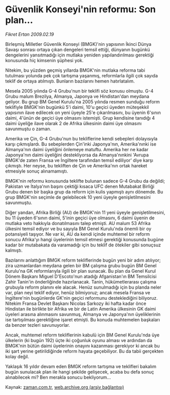 # Güvenlik Konseyi'nin reformu: Son plan...

*Fikret Ertan 2009.02.19*

<tr><td class="metin" colspan="2" style="padding-top: 20px; padding-left: 5px; padding-right: 10px;">Birleşmiş Milletler Güvenlik Konseyi (BMGK)'nin yapısının İkinci Dünya Savaşı sonrası ortaya çıkan dengeleri temsil ettiği, dünyanın bugünkü dengelerini yansıtmadığı için mutlaka yeniden yapılandırılması gerektiği konusunda hiç kimsenin şüphesi yok.</td></tr><tr><td class="metin" colspan="2" style="padding-top: 20px; padding-left: 5px; padding-right: 10px;"><p> Nitekim, bu yüzden geçmiş yıllarda BMGK'nin mutlaka reforma tabi tutulması yolunda pek çok tartışma yaşanmış, reformlarla ilgili çok sayıda teklif de ortaya atılmıştı. Bunların bazılarını hemen hatırlatalım.
<p> Mesela 2005 yılında G-4 Grubu'nun bir teklifi söz konusu olmuştu. G-4 Grubu malum Brezilya, Almanya, Japonya ve Hindistan'dan meydana geliyor. Bu grup BM Genel Kurulu'na 2005 yılında resmen sunduğu reform teklifiyle BMGK'nin bugünkü 5'i daimi, 10'u geçici üyeden müteşekkil yapısının ilave edilecek on yeni üyeyle 25'e çıkarılmasını, bu üyenin 6'sının daimi, 4'ünün de geçici üye olmasını istemişti. Grup kendisine tanıdığı 4 daimi üyeliğe ilave olarak 2 de Afrika ülkesinin daimi üye olmasını savunmuştu o zaman. 
<p> Amerika ve Çin, G-4 Grubu'nun bu tekliflerine kendi sebepleri dolayısıyla karşı çıkmışlardı. Bu sebeplerden Çin'inki Japonya'nın, Amerika'nınki ise Almanya'nın daimi üyeliğini önlemeye matuftu. Amerika her ne kadar Japonya'nın daimi üyeliğini destekliyorsa da Almanya'nınkini 'Avrupa BMGK'de zaten Fransa ve İngiltere tarafından temsil ediliyor' diye karşı çıkmıştı. Her neyse, bu tekliften de Çin ve Amerika'nın ortak hareket etmesiyle sonuç alınamamıştı.
<p> BMGK'nin reformu konusunda teklifte bulunan sadece G-4 Grubu da değildi; Pakistan ve İtalya'nın başını çektiği kısaca UFC denen Mutabakat Birliği Grubu denen bir başka grup da reform için kulis yapmıştı aynı dönemde. Bu grup BMGK'nin seçimle de gelebilecek 10 yeni üyeyle genişletilmesini savunmuştu.
<p> Diğer yandan, Afrika Birliği (AU) de BMGK'nin 11 yeni üyeyle genişletilmesini, bu 11 üyeden 6'sının daimi, 5'inin geçici üye olmasını, 6 daimi üyenin de mutlaka veto hakkıyla donatılmasını talep etmişti. AU malum 53 Afrika ülkesini temsil ediyor ve bu sayıyla BM Genel Kurulu'nda önemli bir oy potansiyeli taşıyor. Ne var ki, AU da kendi içinde muhtemel bir reform sonucu Afrika'yı hangi üyelerinin temsil etmesi gerektiği konusunda bugüne kadar bir mutabakata da varamadığı için bu teklif de ötekiler gibi sonuçsuz kalmıştı.
<p> Bazılarını anlattığım BMGK reform tekliflerinde bugün yeni bir adım atılıyor; zira uzmanlardan meydana gelen bir BM çalışma grubu bugün BM Genel Kurulu'na GK reformlarıyla ilgili bir plan sunacak. Bu plan da Genel Kurul Dönem Başkanı Miguel D'Escoto'nun atadığı Afganistan'ın BM Temsilcisi Zahir Tanin'in önderliğinde hazırlanacak. Tanin, hükümetlerarası çalışma grubuyla reform planını ele alacak. Henüz sunulmadığı için bu planda neler var, plan neyi teklif ediyor, henüz bilmiyoruz; ancak mesela Fransa ve İngiltere'nin bugünlerde GK'nin geçici reformunu desteklediğini biliyoruz. Nitekim Fransa Devlet Başkanı Nicolas Sarkozy iki hafta kadar önce Hindistan ile birlikte bir Afrika ve bir de Latin Amerika ülkesinin GK daimi üyeleri arasına alınmasını savunmuş, Almanya ve Japonya'nın üyeliklerinin ise tartışılması gerektiğine işaret etmişti. Bu konuda muhtemelen başkaları da benzer tezleri savunuyorlar.
<p> Ancak, muhtemel reform tekliflerinin kabulü için BM Genel Kurulu'nda üye ülkelerin (ki bugün 192) üçte iki çoğunluk oyunu alması ve ardından da BMGK'nin bütün daimi üyelerinin onayını kazanması gerekiyor ki ancak bu iki şart yerine getirildiğinde reform hayata geçebiliyor. Bu da tabii gerçekten kolay değil.
<p> Yaklaşık 16 yıldır devam eden BMGK reform tartışma ve teklifleri bakalım bugün sunulacak plan ile hangi şekilde gelişecek, acaba bu defa sonuç alınabilecek mi? Ben merakla sonucu bekliyorum...<br/></p></p></p></p></p></p></p></p></td></tr>

Kaynak: [zaman.com.tr](http://zaman.com.tr/yazar.do?yazino=816864), [web.archive.org (arşiv bağlantısı)](http://web.archive.org/web/20090221054226/http://zaman.com.tr:80/yazar.do?yazino=816864)
